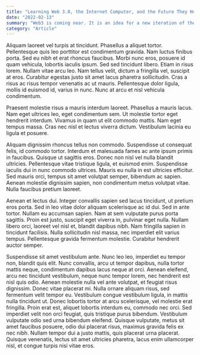 ```yaml
---
title: "Learning Web 3.0, the Internet Computer, and the Future They Hold"
date: "2022-02-13"
summary: "Web3 is coming near. It is an idea for a new iteration of the World Wide Web based on blockchain technology, which incorporates concepts such as decentralization and token-based economics. Web3 promised to provide increased data security, scalability, and privacy for users and combat the influence of large techonology companies."
category: "Article"
---
```


Aliquam laoreet vel turpis at tincidunt. Phasellus a aliquet tortor. Pellentesque quis leo porttitor est condimentum gravida. Nam luctus finibus porta. Sed eu nibh et erat rhoncus faucibus. Morbi nunc eros, posuere id quam vehicula, lobortis iaculis ipsum. Sed sed tincidunt libero. Etiam in risus lorem. Nullam vitae arcu leo. Nam tellus velit, dictum a fringilla vel, suscipit at eros. Curabitur egestas justo sit amet lacus pharetra sollicitudin. Cras a risus ac risus tempor venenatis ac ut mauris. Pellentesque dolor ligula, mollis id euismod id, varius in nunc. Nunc at arcu et nisl vehicula condimentum.

Praesent molestie risus a mauris interdum laoreet. Phasellus a mauris lacus. Nam eget ultrices leo, eget condimentum sem. Ut molestie tortor eget hendrerit interdum. Vivamus in quam ut elit commodo mattis. Nam eget tempus massa. Cras nec nisl et lectus viverra dictum. Vestibulum lacinia eu ligula et posuere.

Aliquam dignissim rhoncus tellus non commodo. Suspendisse ut consequat felis, id commodo tortor. Interdum et malesuada fames ac ante ipsum primis in faucibus. Quisque ut sagittis eros. Donec non nisl vel nulla blandit ultricies. Pellentesque vitae tristique ligula, et euismod enim. Suspendisse iaculis dui in nunc commodo ultrices. Mauris eu nulla in est ultricies efficitur. Sed mauris orci, tempus sit amet volutpat semper, bibendum ac sapien. Aenean molestie dignissim sapien, non condimentum metus volutpat vitae. Nulla faucibus pretium laoreet.

Aenean et lectus dui. Integer convallis sapien sed lacus tincidunt, ut pretium eros porta. Sed in leo vitae dolor aliquam scelerisque ac id dui. Sed in ante tortor. Nullam eu accumsan sapien. Nam at sem vulputate purus porta sagittis. Proin est justo, suscipit eget viverra in, pulvinar eget nulla. Nullam libero orci, laoreet vel nisl et, blandit dapibus nibh. Nam fringilla sapien in tincidunt facilisis. Nulla sollicitudin nisl massa, nec imperdiet elit varius tempus. Pellentesque gravida fermentum molestie. Curabitur hendrerit auctor semper.

Suspendisse sit amet vestibulum ante. Nunc leo leo, imperdiet eu tempor non, blandit quis elit. Nunc convallis, arcu ut tempor dapibus, nulla tortor mattis neque, condimentum dapibus lacus neque at orci. Aenean eleifend, arcu nec tincidunt vestibulum, neque nunc tempor lorem, nec hendrerit est nisl quis odio. Aenean molestie nulla vel ante volutpat, et feugiat risus dignissim. Donec vitae placerat mi. Nulla ornare aliquam risus, sed fermentum velit tempor eu. Vestibulum congue vestibulum ligula, in mattis nulla tincidunt ut. Donec lobortis tortor at arcu scelerisque, vel molestie erat fringilla. Proin erat est, aliquet lobortis interdum eu, commodo nec orci. Sed imperdiet velit non orci feugiat, quis tristique purus bibendum. Vestibulum vulputate odio sed urna bibendum eleifend. Quisque vulputate, metus sit amet faucibus posuere, odio dui placerat risus, maximus gravida felis ex nec nibh. Nullam tempor dui a justo mattis, quis placerat urna placerat. Quisque venenatis, lectus sit amet ultricies pharetra, lacus enim ullamcorper nisl, et congue turpis nisi vitae eros.
